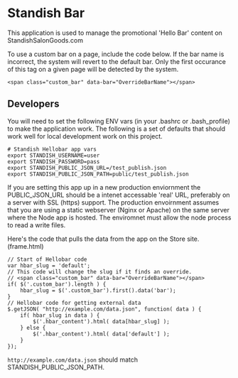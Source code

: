 # Standish Bar

This application is used to manage the promotional 'Hello Bar' content on StandishSalonGoods.com

To use a custom bar on a page, include the code below. If the bar name is incorrect, the system will revert to the default bar. Only the first occurance of this tag on a given page will be detected by the system.

	<span class="custom_bar" data-bar="OverrideBarName"></span>

## Developers

You will need to set the following ENV vars (in your .bashrc or .bash_profile) to make the application work. The following is a set of defaults that should work well for local development work on this project.

	# Standish Hellobar app vars
	export STANDISH_USERNAME=user
	export STANDISH_PASSWORD=pass
	export STANDISH_PUBLIC_JSON_URL=/test_publish.json
	export STANDISH_PUBLIC_JSON_PATH=public/test_publish.json

If you are setting this app up in a new production enviornment the PUBLIC_JSON_URL should be a intenet accessable 'real' URL, preferably on a server with SSL (https) support. The production envoirnment assumes that you are using a static webserver (Nginx or Apache) on the same server where the Node app is hosted. The enviromnet must allow the node process to read a write files.

Here's the code that pulls the data from the app on the Store site. (frame.html)

	// Start of Hellobar code
	var hbar_slug = 'default';
	// This code will change the slug if it finds an override.
	// <span class="custom_bar" data-bar="OverrideBarName"></span>
	if( $('.custom_bar').length ) {
		hbar_slug = $('.custom_bar').first().data('bar');
	}
	// Hellobar code for getting external data
	$.getJSON( "http://example.com/data.json", function( data ) {
		if( hbar_slug in data ) {
			$('.hbar_content').html( data[hbar_slug] );
		} else {
			$('.hbar_content').html( data['default'] );
		}
	});

`http://example.com/data.json` should match STANDISH_PUBLIC_JSON_PATH.

